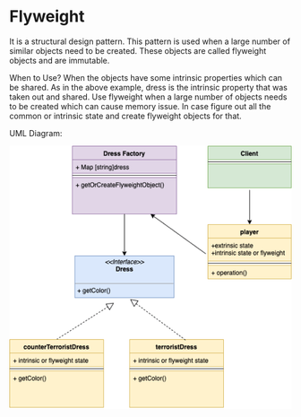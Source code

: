 # Flyweight

It is a structural design pattern. This pattern is used when a large number of similar objects need to be created. These objects are called flyweight objects and are immutable.

When to Use?
When the objects have some intrinsic properties which can be shared.
As in the above example, dress is the intrinsic property that was taken out and shared.
Use flyweight when a large number of objects needs to be created which can cause memory issue. In case figure out all the common or intrinsic state and create flyweight objects for that.

UML Diagram:

![](./../../images/Flyweight-Design-Pattern.png)